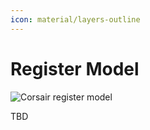 ```yaml
---
icon: material/layers-outline
---
```


# Register Model

<img src="../../assets/images/flow-register-model.drawio.svg" alt="Corsair register model" class="invert-on-slate">


TBD
